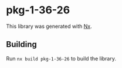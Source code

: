 # pkg-1-36-26

This library was generated with [Nx](https://nx.dev).

## Building

Run `nx build pkg-1-36-26` to build the library.
